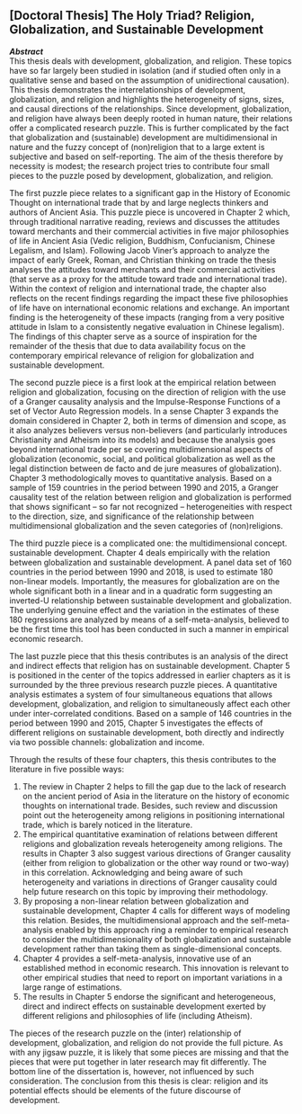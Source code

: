 <h2>[Doctoral Thesis] The Holy Triad? Religion, Globalization, and Sustainable Development  </h2>
  
***Abstract***  
This thesis deals with development, globalization, and religion. These topics have so far largely been studied in isolation (and if studied often only in a qualitative sense and based on the assumption of unidirectional causation). This thesis demonstrates the interrelationships of development, globalization, and religion and highlights the heterogeneity of signs, sizes, and causal directions of the relationships. Since development, globalization, and religion have always been deeply rooted in human nature, their relations offer a complicated research puzzle. This is further complicated by the fact that globalization and (sustainable) development are multidimensional in nature and the fuzzy concept of (non)religion that to a large extent is subjective and based on self-reporting. The aim of the thesis therefore by necessity is modest; the research project tries to contribute four small pieces to the puzzle posed by development, globalization, and religion.  
  
The first puzzle piece relates to a significant gap in the History of Economic Thought on international trade that by and large neglects thinkers and authors of Ancient Asia. This puzzle piece is uncovered in Chapter 2 which, through traditional narrative reading, reviews and discusses the attitudes toward merchants and their commercial activities in five major philosophies of life in Ancient Asia (Vedic religion, Buddhism, Confucianism, Chinese Legalism, and Islam). Following Jacob Viner’s approach to analyze the impact of early Greek, Roman, and Christian thinking on trade the thesis analyses the attitudes toward merchants and their commercial activities (that serve as a proxy for the attitude toward trade and international trade). Within the context of religion and international trade, the chapter also reflects on the recent findings regarding the impact these five philosophies of life have on international economic relations and exchange. An important finding is the heterogeneity of these impacts (ranging from a very positive attitude in Islam to a consistently negative evaluation in Chinese legalism). The findings of this chapter serve as a source of inspiration for the remainder of the thesis that due to data availability focus on the contemporary empirical relevance of religion for globalization and sustainable development.  
  
The second puzzle piece is a first look at the empirical relation between religion and globalization, focusing on the direction of religion with the use of a Granger causality analysis and the Impulse-Response Functions of a set of Vector Auto Regression models. In a sense Chapter 3 expands the domain considered in Chapter 2, both in terms of dimension and scope, as it also analyzes believers versus non-believers (and particularly introduces Christianity and Atheism into its models) and because the analysis goes beyond international trade per se covering multidimensional aspects of globalization (economic, social, and political globalization as well as the legal distinction between de facto and de jure measures of globalization). Chapter 3 methodologically moves to quantitative analysis. Based on a sample of 159 countries in the period between 1990 and 2015, a Granger causality test of the relation between religion and globalization is performed that shows significant – so far not recognized – heterogeneities with respect to the direction, size, and significance of the relationship between multidimensional globalization and the seven categories of (non)religions.  
  
The third puzzle piece is a complicated one: the multidimensional concept. sustainable development. Chapter 4 deals empirically with the relation between globalization and sustainable development. A panel data set of 160 countries in the period between 1990 and 2018, is used to estimate 180 non-linear models. Importantly, the measures for globalization are on the whole significant both in a linear and in a quadratic form suggesting an inverted-U relationship between sustainable development and globalization. The underlying genuine effect and the variation in the estimates of these 180 regressions are analyzed by means of a self-meta-analysis, believed to be the first time this tool has been conducted in such a manner in empirical economic research.  
  
The last puzzle piece that this thesis contributes is an analysis of the direct and indirect effects that religion has on sustainable development. Chapter 5 is positioned in the center of the topics addressed in earlier chapters as it is surrounded by the three previous research puzzle pieces. A quantitative analysis estimates a system of four simultaneous equations that allows development, globalization, and religion to simultaneously affect each other under inter-correlated conditions. Based on a sample of 146 countries in the period between 1990 and 2015, Chapter 5 investigates the effects of different religions on sustainable development, both directly and indirectly via two possible channels: globalization and income.  
  
Through the results of these four chapters, this thesis contributes to the literature in five possible ways:  
1. The review in Chapter 2 helps to fill the gap due to the lack of research on the ancient period of Asia in the literature on the history of economic thoughts on international trade. Besides, such review and discussion point out the heterogeneity among religions in positioning international trade, which is barely noticed in the literature.
2. The empirical quantitative examination of relations between different religions and globalization reveals heterogeneity among religions. The results in Chapter 3 also suggest various directions of Granger causality (either from religion to globalization or the other way round or two-way) in this correlation. Acknowledging and being aware of such heterogeneity and variations in directions of Granger causality could help future research on this topic by improving their methodology.
3. By proposing a non-linear relation between globalization and sustainable development, Chapter 4 calls for different ways of modeling this relation. Besides, the multidimensional approach and the self-meta-analysis enabled by this approach ring a reminder to empirical research to consider the multidimensionality of both globalization and sustainable development rather than taking them as single-dimensional concepts.
4. Chapter 4 provides a self-meta-analysis, innovative use of an established method in economic research. This innovation is relevant to other empirical studies that need to report on important variations in a large range of estimations.
5. The results in Chapter 5 endorse the significant and heterogeneous, direct and indirect effects on sustainable development exerted by different religions and philosophies of life (including Atheism).  
   

The pieces of the research puzzle on the (inter) relationship of development, globalization, and religion do not provide the full picture. As with any jigsaw puzzle, it is likely that some pieces are missing and that the pieces that were put together in later research may fit differently. The bottom line of the dissertation is, however, not influenced by such consideration. The conclusion from this thesis is clear: religion and its potential effects should be elements of the future discourse of development. 
